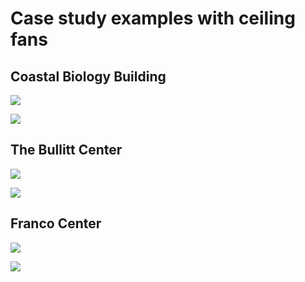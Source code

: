 # Case study examples with ceiling fans

## Coastal Biology Building

![](<../.gitbook/assets/0 (38).png>)



![](<../.gitbook/assets/1 (22).png>)



## The Bullitt Center

![](<../.gitbook/assets/2 (16).png>)



![](<../.gitbook/assets/3 (19).png>)



## Franco Center

![](<../.gitbook/assets/4 (16).png>)



![](<../.gitbook/assets/5 (15).png>)
